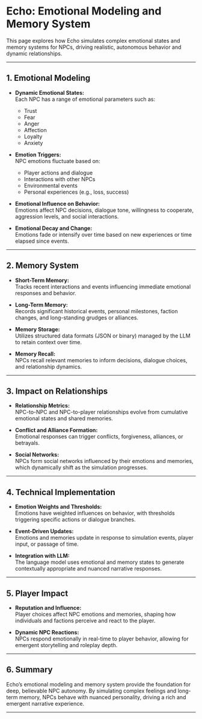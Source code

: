 # Echo: Emotional Modeling and Memory System

This page explores how Echo simulates complex emotional states and memory systems for NPCs, driving realistic, autonomous behavior and dynamic relationships.

---

## 1. Emotional Modeling

- **Dynamic Emotional States:**  
  Each NPC has a range of emotional parameters such as:
  - Trust  
  - Fear  
  - Anger  
  - Affection  
  - Loyalty  
  - Anxiety  

- **Emotion Triggers:**  
  NPC emotions fluctuate based on:
  - Player actions and dialogue  
  - Interactions with other NPCs  
  - Environmental events  
  - Personal experiences (e.g., loss, success)

- **Emotional Influence on Behavior:**  
  Emotions affect NPC decisions, dialogue tone, willingness to cooperate, aggression levels, and social interactions.

- **Emotional Decay and Change:**  
  Emotions fade or intensify over time based on new experiences or time elapsed since events.

---

## 2. Memory System

- **Short-Term Memory:**  
  Tracks recent interactions and events influencing immediate emotional responses and behavior.

- **Long-Term Memory:**  
  Records significant historical events, personal milestones, faction changes, and long-standing grudges or alliances.

- **Memory Storage:**  
  Utilizes structured data formats (JSON or binary) managed by the LLM to retain context over time.

- **Memory Recall:**  
  NPCs recall relevant memories to inform decisions, dialogue choices, and relationship dynamics.

---

## 3. Impact on Relationships

- **Relationship Metrics:**  
  NPC-to-NPC and NPC-to-player relationships evolve from cumulative emotional states and shared memories.

- **Conflict and Alliance Formation:**  
  Emotional responses can trigger conflicts, forgiveness, alliances, or betrayals.

- **Social Networks:**  
  NPCs form social networks influenced by their emotions and memories, which dynamically shift as the simulation progresses.

---

## 4. Technical Implementation

- **Emotion Weights and Thresholds:**  
  Emotions have weighted influences on behavior, with thresholds triggering specific actions or dialogue branches.

- **Event-Driven Updates:**  
  Emotions and memories update in response to simulation events, player input, or passage of time.

- **Integration with LLM:**  
  The language model uses emotional and memory states to generate contextually appropriate and nuanced narrative responses.

---

## 5. Player Impact

- **Reputation and Influence:**  
  Player choices affect NPC emotions and memories, shaping how individuals and factions perceive and react to the player.

- **Dynamic NPC Reactions:**  
  NPCs respond emotionally in real-time to player behavior, allowing for emergent storytelling and roleplay depth.

---

## 6. Summary

Echo’s emotional modeling and memory system provide the foundation for deep, believable NPC autonomy. By simulating complex feelings and long-term memory, NPCs behave with nuanced personality, driving a rich and emergent narrative experience.

---
